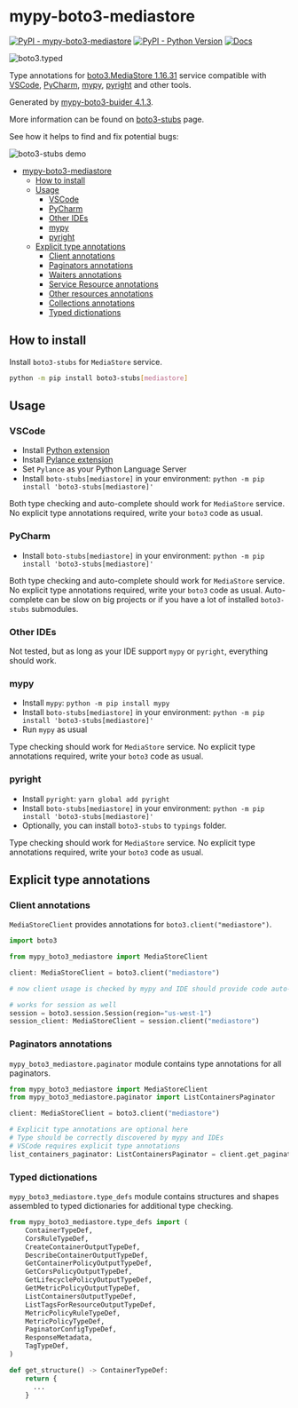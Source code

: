 # mypy-boto3-mediastore

[![PyPI - mypy-boto3-mediastore](https://img.shields.io/pypi/v/mypy-boto3-mediastore.svg?color=blue)](https://pypi.org/project/mypy-boto3-mediastore)
[![PyPI - Python Version](https://img.shields.io/pypi/pyversions/mypy-boto3-mediastore.svg?color=blue)](https://pypi.org/project/mypy-boto3-mediastore)
[![Docs](https://img.shields.io/readthedocs/mypy-boto3-builder.svg?color=blue)](https://mypy-boto3-builder.readthedocs.io/)

![boto3.typed](https://github.com/vemel/mypy_boto3_builder/raw/master/logo.png)

Type annotations for
[boto3.MediaStore 1.16.31](https://boto3.amazonaws.com/v1/documentation/api/1.16.31/reference/services/mediastore.html#MediaStore) service
compatible with
[VSCode](https://code.visualstudio.com/),
[PyCharm](https://www.jetbrains.com/pycharm/),
[mypy](https://github.com/python/mypy),
[pyright](https://github.com/microsoft/pyright)
and other tools.

Generated by [mypy-boto3-buider 4.1.3](https://github.com/vemel/mypy_boto3_builder).

More information can be found on [boto3-stubs](https://pypi.org/project/boto3-stubs/) page.

See how it helps to find and fix potential bugs:

![boto3-stubs demo](https://github.com/vemel/mypy_boto3_builder/raw/master/demo.gif)

- [mypy-boto3-mediastore](#mypy-boto3-mediastore)
  - [How to install](#how-to-install)
  - [Usage](#usage)
    - [VSCode](#vscode)
    - [PyCharm](#pycharm)
    - [Other IDEs](#other-ides)
    - [mypy](#mypy)
    - [pyright](#pyright)
  - [Explicit type annotations](#explicit-type-annotations)
    - [Client annotations](#client-annotations)
    - [Paginators annotations](#paginators-annotations)
    - [Waiters annotations](#waiters-annotations)
    - [Service Resource annotations](#service-resource-annotations)
    - [Other resources annotations](#other-resources-annotations)
    - [Collections annotations](#collections-annotations)
    - [Typed dictionations](#typed-dictionations)

## How to install

Install `boto3-stubs` for `MediaStore` service.

```bash
python -m pip install boto3-stubs[mediastore]
```

## Usage

### VSCode

- Install [Python extension](https://marketplace.visualstudio.com/items?itemName=ms-python.python)
- Install [Pylance extension](https://marketplace.visualstudio.com/items?itemName=ms-python.vscode-pylance)
- Set `Pylance` as your Python Language Server
- Install `boto-stubs[mediastore]` in your environment: `python -m pip install 'boto3-stubs[mediastore]'`

Both type checking and auto-complete should work for `MediaStore` service.
No explicit type annotations required, write your `boto3` code as usual.

### PyCharm

- Install `boto-stubs[mediastore]` in your environment: `python -m pip install 'boto3-stubs[mediastore]'`

Both type checking and auto-complete should work for `MediaStore` service.
No explicit type annotations required, write your `boto3` code as usual.
Auto-complete can be slow on big projects or if you have a lot of installed `boto3-stubs` submodules.

### Other IDEs

Not tested, but as long as your IDE support `mypy` or `pyright`, everything should work.

### mypy

- Install `mypy`: `python -m pip install mypy`
- Install `boto-stubs[mediastore]` in your environment: `python -m pip install 'boto3-stubs[mediastore]'`
- Run `mypy` as usual

Type checking should work for `MediaStore` service.
No explicit type annotations required, write your `boto3` code as usual.

### pyright

- Install `pyright`: `yarn global add pyright`
- Install `boto-stubs[mediastore]` in your environment: `python -m pip install 'boto3-stubs[mediastore]'`
- Optionally, you can install `boto3-stubs` to `typings` folder.

Type checking should work for `MediaStore` service.
No explicit type annotations required, write your `boto3` code as usual.

## Explicit type annotations

### Client annotations

`MediaStoreClient` provides annotations for `boto3.client("mediastore")`.

```python
import boto3

from mypy_boto3_mediastore import MediaStoreClient

client: MediaStoreClient = boto3.client("mediastore")

# now client usage is checked by mypy and IDE should provide code auto-complete

# works for session as well
session = boto3.session.Session(region="us-west-1")
session_client: MediaStoreClient = session.client("mediastore")
```

### Paginators annotations

`mypy_boto3_mediastore.paginator` module contains type annotations for all paginators.

```python
from mypy_boto3_mediastore import MediaStoreClient
from mypy_boto3_mediastore.paginator import ListContainersPaginator

client: MediaStoreClient = boto3.client("mediastore")

# Explicit type annotations are optional here
# Type should be correctly discovered by mypy and IDEs
# VSCode requires explicit type annotations
list_containers_paginator: ListContainersPaginator = client.get_paginator("list_containers")
```







### Typed dictionations

`mypy_boto3_mediastore.type_defs` module contains structures and shapes assembled
to typed dictionaries for additional type checking.

```python
from mypy_boto3_mediastore.type_defs import (
    ContainerTypeDef,
    CorsRuleTypeDef,
    CreateContainerOutputTypeDef,
    DescribeContainerOutputTypeDef,
    GetContainerPolicyOutputTypeDef,
    GetCorsPolicyOutputTypeDef,
    GetLifecyclePolicyOutputTypeDef,
    GetMetricPolicyOutputTypeDef,
    ListContainersOutputTypeDef,
    ListTagsForResourceOutputTypeDef,
    MetricPolicyRuleTypeDef,
    MetricPolicyTypeDef,
    PaginatorConfigTypeDef,
    ResponseMetadata,
    TagTypeDef,
)

def get_structure() -> ContainerTypeDef:
    return {
      ...
    }
```
